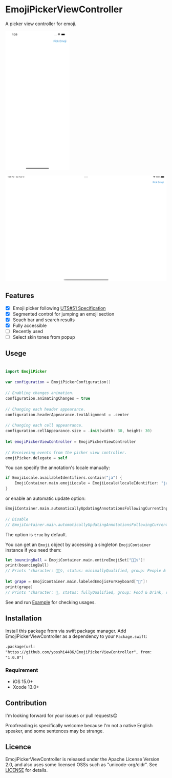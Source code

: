# EmojiPickerViewController

A picker view controller for emoji.

![iPhone Example](./samplegif_iphone.gif)

![iPad Example](./samplegif_ipad.gif)

## Features

-   [x] Emoji picker following [UTS#51 Specification](https://unicode.org/reports/tr51/)
-   [x] Segmented control for jumping an emoji section
-   [x] Seach bar and search results
-   [x] Fully accessible
-   [ ] Recently used
-   [ ] Select skin tones from popup

## Usege

```swift

import EmojiPicker

var configuration = EmojiPickerConfiguration()

// Enabling changes animation.
configuration.animatingChanges = true

// Changing each header appearance.
configuration.headerAppearance.textAlignment = .center

// Changing each cell appeanrance.
configuration.cellAppearance.size = .init(width: 30, height: 30)

let emojiPickerViewController = EmojiPickerViewController

// Receiveing events from the picker view controller.
emojiPicker.delegate = self

```

You can specify the annotation's locale manually:

```swift
if EmojiLocale.availableIdentifiers.contain("ja") {
    EmojiContainer.main.emojiLocale = EmojiLocale(localeIdentifier: "ja")!
}
```

or enable an automatic update option:

```swift
EmojiContainer.main.automaticallyUpdatingAnnotationsFollowingCurrentInputModeChange = true

// Disable
// EmojiContainer.main.automaticallyUpdatingAnnotationsFollowingCurrentInputModeChange = false
```

The option is `true` by default.

You can get an `Emoji` object by accessing a singleton `EmojiContainer` instance if you need them:

```swift
let bouncingBall = EmojiContainer.main.entireEmojiSet["⛹🏿‍♀"]!
print(bouncingBall)
// Prints "character: ⛹🏿‍♀, status: minimallyQualified, group: People & Body, subgroup: person-sport, cldrOrder: 2360, annotation: ball | dark skin tone | woman | woman bouncing ball, textToSpeach: woman bouncing ball: dark skin tone"

let grape = EmojiContainer.main.labeledEmojisForKeyboard["🍇"]!
print(grape)
// Prints "character: 🍇, status: fullyQualified, group: Food & Drink, subgroup: food-fruit, cldrOrder: 3323, annotation: fruit | grape | grapes, textToSpeach: grapes"
```

See and run [Example](./Example/) for checking usages.

## Installation

Install this package from via swift package manager. Add EmojiPickerViewController as a dependency to your `Package.swift`:

`.package(url: "https://github.com/yosshi4486/EmojiPickerViewController", from: "1.0.0")`

### Requirement

-   iOS 15.0+
-   Xcode 13.0+

## Contribution

I'm looking forward for your issues or pull requests😊

Proofreading is specifically welcome because I'm not a native English speaker, and some sentences may be strange.

## Licence

EmojiPickerViewController is released under the Apache License Version 2.0, and also uses some licensed OSSs such as "unicode-org/cldr". See [LICENSE](./LICENSE) for details.
